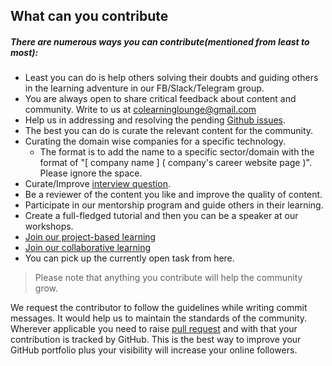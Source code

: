 ## What can you contribute

##### There are numerous ways you can contribute(mentioned from least to most):
   *  Least you can do is help others solving their doubts and guiding others in the learning adventure in our FB/Slack/Telegram group.
   *  You are always open to share critical feedback about content and community. Write to us at colearninglounge@gmail.com
   *  Help us in addressing and resolving the pending [Github issues](https://github.com/colearninglounge/co-learning-lounge/issues).
   *  The best you can do is curate the relevant content for the community.
   *  Curating the domain wise companies for a specific technology.
      - The format is to add the name to a specific sector/domain with the format of "[ company name ] ( company's career website page )". Please ignore the space.
   *  Curate/Improve [interview question](Technology/Artificial%20Intelligence/interview_questions.md).
   *  Be a reviewer of the content you like and improve the quality of content.
   *  Participate in our mentorship program and guide others in their learning.
   *  Create a full-fledged tutorial and then you can be a speaker at our workshops.
   *  [Join our project-based learning]()
   *  [Join our collaborative learning]()
   *  You can pick up the currently open task from here.

> Please note that anything you contribute will help the community grow.

We request the contributor to follow the guidelines while writing commit messages. It would help us to maintain the standards of the community.
Wherever applicable you need to raise [pull request](contribution_guidelines.md) and with that your contribution is tracked by GitHub.
This is the best way to improve your GitHub portfolio plus your visibility will increase your online followers.
